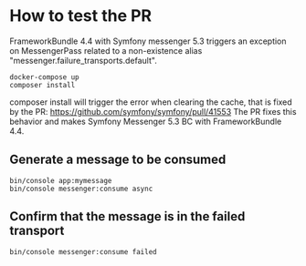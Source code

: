 # How to test the PR

FrameworkBundle 4.4 with Symfony messenger 5.3 triggers an exception on MessengerPass related to a non-existence alias "messenger.failure_transports.default".

```
docker-compose up
composer install
```

composer install will trigger the error when clearing the cache, that is fixed by the PR: https://github.com/symfony/symfony/pull/41553
The PR fixes this behavior and makes Symfony Messenger 5.3 BC with FrameworkBundle 4.4.

## Generate a message to be consumed

```
bin/console app:mymessage
bin/console messenger:consume async
```

## Confirm that the message is in the failed transport

```
bin/console messenger:consume failed
```
